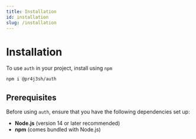 ```yaml
---
title: Installation
id: installation
slug: /installation
---
```


# Installation

To use `auth` in your project, install using `npm`

```sh
npm i @pr4j3sh/auth
```

## Prerequisites

Before using `auth`, ensure that you have the following dependencies set up:

- **Node.js** (version 14 or later recommended)
- **npm** (comes bundled with Node.js)
